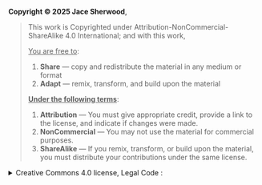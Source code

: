 __Copyright © 2025 Jace Sherwood__,

> This work is Copyrighted under Attribution-NonCommercial-ShareAlike 4.0 International; and
> with this work,
>
> <ins>You are free to</ins>:
> 1. **Share** — copy and redistribute the material in any medium or format
> 2. **Adapt** — remix, transform, and build upon the material
>
> __<ins>Under the following terms<ins>__:
> 1. **Attribution** — You must give appropriate credit, provide a link to the license, and indicate if changes were made.
> 2. **NonCommercial** — You may not use the material for commercial purposes.
> 3. **ShareAlike** — If you remix, transform, or build upon the material, you must distribute your contributions under the same license.
>

<details>
   <summary>Creative Commons 4.0 license, Legal Code :</summary>
   
   >
   >
   >
   
   Attribution-NonCommercial-ShareAlike 4.0 International
   
   >By exercising the Licensed Rights (*defined below*), You accept and agree to be bound by the terms and conditions of this Creative Commons Attribution-NonCommercial-ShareAlike 4.0 International Public License (*"Public License"*). To the extent this Public License may be interpreted as a contract, You are granted the Licensed Rights in consideration of Your acceptance of these terms and conditions, and the Licensor grants You such rights in consideration of benefits the Licensor receives from making the Licensed Material available under these terms and conditions.
   
   
   ### Section 1 – Definitions.
   
   1. <ins>Adapted Material</ins>                      means material subject to Copyright and Similar Rights that is derived from or based upon the Licensed Material and in which the Licensed Material is translated, altered, arranged, transformed, or otherwise modified in a manner requiring permission under the Copyright and Similar Rights held by the Licensor. For purposes of this Public License, where the Licensed Material is a musical work, performance, or sound recording, Adapted Material is always produced where the Licensed Material is synched in timed relation with a moving image.
   2. <ins>Adapter's License</ins>                     means the license You apply to Your Copyright and Similar Rights in Your contributions to Adapted Material in accordance with the terms and conditions of this Public License.
   3. <ins>BY-NC-SA Compatible License</ins>           means a license listed at creativecommons.org/compatiblelicenses, approved by Creative Commons as essentially the equivalent of this Public License.
   4. <ins>Copyright and Similar Rights</ins>          means copyright and/or similar rights closely related to copyright including, without limitation, performance, broadcast, sound recording, and Sui Generis Database Rights, without regard to how the rights are labeled or categorized. For purposes of this Public License, the rights specified in Section [2(b)(1)-(2)](https://creativecommons.org/licenses/by-nc-sa/4.0/legalcode.en#s2b) are not Copyright and Similar Rights.
   5. <ins>Effective Technological Measures</ins>      means those measures that, in the absence of proper authority, may not be circumvented under laws fulfilling obligations under Article 11 of the WIPO Copyright Treaty adopted on December 20, 1996, and/or similar international agreements.
   6. <ins>Exceptions and Limitations</ins>            means fair use, fair dealing, and/or any other exception or limitation to Copyright and Similar Rights that applies to Your use of the Licensed Material.
   7. <ins>License Elements</ins>                      means the license attributes listed in the name of a Creative Commons Public License. The License Elements of this Public License are Attribution, NonCommercial, and ShareAlike.
   8. <ins>Licensed Material</ins>                     means the artistic or literary work, database, or other material to which the Licensor applied this Public License.
   9. <ins>Licensed Rights</ins>                       means the rights granted to You subject to the terms and conditions of this Public License, which are limited to all Copyright and Similar Rights that apply to Your use of the Licensed Material and that the Licensor has authority to license.
   10. <ins>Licensor</ins>                             means the individual(s) or entity(ies) granting rights under this Public License.
   11. <ins>NonCommercial</ins>                        means not primarily intended for or directed towards commercial advantage or monetary compensation. For purposes of this Public License, the exchange of the Licensed Material for other material subject to Copyright and Similar Rights by digital file-sharing or similar means is NonCommercial provided there is no payment of monetary compensation in connection with the exchange.
   12. <ins>Share</ins>                                means to provide material to the public by any means or process that requires permission under the Licensed Rights, such as reproduction, public display, public performance, distribution, dissemination, communication, or importation, and to make material available to the public including in ways that members of the public may access the material from a place and at a time individually chosen by them.
   13. <ins>Sui Generis Database Rights</ins>          means rights other than copyright resulting from Directive 96/9/EC of the European Parliament and of the Council of 11 March 1996 on the legal protection of databases, as amended and/or succeeded, as well as other essentially equivalent rights anywhere in the world.
   14. <ins>You</ins>                                  means the individual or entity exercising the Licensed Rights under this Public License. Your has a corresponding meaning.
   
   
   ### Section 2 – Scope.
   
   1. License grant .
      1. Subject to the terms and conditions of this Public License, the Licensor hereby grants You a worldwide, royalty-free, non-sublicensable, non-exclusive, irrevocable license to exercise the Licensed Rights in the Licensed Material to:
         1. reproduce and Share the Licensed Material, in whole or in part, for NonCommercial purposes only; and
         2. produce, reproduce, and Share Adapted Material for NonCommercial purposes only.
      2. Exceptions and Limitations . For the avoidance of doubt, where Exceptions and Limitations apply to Your use, this Public License does not apply, and You do not need to comply with its terms and conditions.
      3. Term . The term of this Public License is specified in Section [6(a)](https://creativecommons.org/licenses/by-nc-sa/4.0/legalcode.en#s6a) .
      4. Media and formats; technical modifications allowed . The Licensor authorizes You to exercise the Licensed Rights in all media and formats whether now known or hereafter created, and to make technical modifications necessary to do so. The Licensor waives and/or agrees not to assert any right or authority to forbid You from making technical modifications necessary to exercise the Licensed Rights, including technical modifications necessary to circumvent Effective Technological Measures. For purposes of this Public License, simply making modifications authorized by this Section [2(a)(4)](https://creativecommons.org/licenses/by-nc-sa/4.0/legalcode.en#s2a4) never produces Adapted Material.
      5. <ins>Downstream recipients .</ins>
         1. <ins>Offer from the Licensor</ins> – Licensed Material . Every recipient of the Licensed Material automatically receives an offer from the Licensor to exercise the Licensed Rights under the terms and conditions of this Public License.
         2. <ins>Additional offer from the Licensor</ins> – Adapted Material . Every recipient of Adapted Material from You automatically receives an offer from the Licensor to exercise the Licensed Rights in the Adapted Material under the conditions of the Adapter’s License You apply.
         3. <ins>No downstream restrictions .</ins> You may not offer or impose any additional or different terms or conditions on, or apply any Effective Technological Measures to, the Licensed Material if doing so restricts exercise of the Licensed Rights by any recipient of the Licensed Material.
      6. <ins>No endorsement </ins>. Nothing in this Public License constitutes or may be construed as permission to assert or imply that You are, or that Your use of the Licensed Material is, connected with, or sponsored, endorsed, or granted official status by, the Licensor or others designated to receive attribution as provided in Section [3(a)(1)(A)(i)](https://creativecommons.org/licenses/by-nc-sa/4.0/legalcode.en#s3a1Ai) .
   2. Other rights .
      1. Moral rights, such as the right of integrity, are not licensed under this Public License, nor are publicity, privacy, and/or other similar personality rights; however, to the extent possible, the Licensor waives and/or agrees not to assert any such rights held by the Licensor to the limited extent necessary to allow You to exercise the Licensed Rights, but not otherwise.
      2. Patent and trademark rights are not licensed under this Public License.
      3. To the extent possible, the Licensor waives any right to collect royalties from You for the exercise of the Licensed Rights, whether directly or through a collecting society under any voluntary or waivable statutory or compulsory licensing scheme. In all other cases the Licensor expressly reserves any right to collect such royalties, including when the Licensed Material is used other than for NonCommercial purposes.
   
   
   ### Section 3 – License Conditions.
   
   Your exercise of the Licensed Rights is expressly made subject to the following conditions.
   
   1. Attribution .
         1. If You Share the Licensed Material (including in modified form), You must:
            1. retain the following if it is supplied by the Licensor with the Licensed Material:
               1. identification of the creator(s) of the Licensed Material and any others designated to receive attribution, in any reasonable manner requested by the Licensor (including by pseudonym if designated);
               2. a copyright notice;
               3. a notice that refers to this Public License;
               4. a notice that refers to the disclaimer of warranties;
               5. a URI or hyperlink to the Licensed Material to the extent reasonably practicable;
            2. indicate if You modified the Licensed Material and retain an indication of any previous modifications; and
            3. indicate the Licensed Material is licensed under this Public License, and include the text of, or the URI or hyperlink to, this Public License.
         2. You may satisfy the conditions in Section [3(a)(1)](https://creativecommons.org/licenses/by-nc-sa/4.0/legalcode.en#s3a1) in any reasonable manner based on the medium, means, and context in which You Share the Licensed Material. For example, it may be reasonable to satisfy the conditions by providing a URI or hyperlink to a resource that includes the required information.
         3. If requested by the Licensor, You must remove any of the information required by Section [3(a)(1)(A)](https://creativecommons.org/licenses/by-nc-sa/4.0/legalcode.en#s3a1A) to the extent reasonably practicable.
      1. You may satisfy the conditions in Section [3(a)(1)](https://creativecommons.org/licenses/by-nc-sa/4.0/legalcode.en#s3a1) in any reasonable manner based on the medium, means, and context in which You Share the Licensed Material. For example, it may be reasonable to satisfy the conditions by providing a URI or hyperlink to a resource that includes the required information.
      2. If requested by the Licensor, You must remove any of the information required by Section [3(a)(1)(A)](https://creativecommons.org/licenses/by-nc-sa/4.0/legalcode.en#s3a1A) to the extent reasonably practicable.
   2. ShareAlike .
       In addition to the conditions in Section [3(a)](https://creativecommons.org/licenses/by-nc-sa/4.0/legalcode.en#s3a) , if You Share Adapted Material You produce, the following conditions also apply.
          1. The Adapter’s License You apply must be a Creative Commons license with the same License Elements, this version or later, or a BY-NC-SA Compatible License.
          2. You must include the text of, or the URI or hyperlink to, the Adapter's License You apply. You may satisfy this condition in any reasonable manner based on the medium, means, and context in which You Share Adapted Material.
          3. You may not offer or impose any additional or different terms or conditions on, or apply any Effective Technological Measures to, Adapted Material that restrict exercise of the rights granted under the Adapter's License You apply.
   
   
   ### Section 4 – Sui Generis Database Rights.
   
   Where the Licensed Rights include Sui Generis Database Rights that apply to Your use of the Licensed Material:
   
   1. for the avoidance of doubt, Section [2(a)(1)](https://creativecommons.org/licenses/by-nc-sa/4.0/legalcode.en#s2a1) grants You the right to extract, reuse, reproduce, and Share all or a substantial portion of the contents of the database for NonCommercial purposes only;
   2. if You include all or a substantial portion of the database contents in a database in which You have Sui Generis Database Rights, then the database in which You have Sui Generis Database Rights (but not its individual contents) is Adapted Material, including for purposes of Section [3(b)](https://creativecommons.org/licenses/by-nc-sa/4.0/legalcode.en#s3b) ; and
   3. You must comply with the conditions in Section [3(a)](https://creativecommons.org/licenses/by-nc-sa/4.0/legalcode.en#s3a) if You Share all or a substantial portion of the contents of the database.
   
   For the avoidance of doubt, this Section [4](https://creativecommons.org/licenses/by-nc-sa/4.0/legalcode.en#s4) supplements and does not replace Your obligations under this Public License where the Licensed Rights include other Copyright and Similar Rights.
   
   
   ### Section 5 – Disclaimer of Warranties and Limitation of Liability.
   
   1. **Unless otherwise separately undertaken by the Licensor, to the extent possible, the Licensor offers the Licensed Material as-is and as-available, and makes no representations or warranties of any kind concerning the Licensed Material, whether express, implied, statutory, or other. This includes, without limitation, warranties of title, merchantability, fitness for a particular purpose, non-infringement, absence of latent or other defects, accuracy, or the presence or absence of errors, whether or not known or discoverable. Where disclaimers of warranties are not allowed in full or in part, this disclaimer may not apply to You.**
   2. **To the extent possible, in no event will the Licensor be liable to You on any legal theory (including, without limitation, negligence) or otherwise for any direct, special, indirect, incidental, consequential, punitive, exemplary, or other losses, costs, expenses, or damages arising out of this Public License or use of the Licensed Material, even if the Licensor has been advised of the possibility of such losses, costs, expenses, or damages. Where a limitation of liability is not allowed in full or in part, this limitation may not apply to You.**
   3. The disclaimer of warranties and limitation of liability provided above shall be interpreted in a manner that, to the extent possible, most closely approximates an absolute disclaimer and waiver of all liability.
   
   
   
   ### Section 6 – Term and Termination.
   
   1. This Public License applies for the term of the Copyright and Similar Rights licensed here. However, if You fail to comply with this Public License, then Your rights under this Public License terminate automatically.
   2. Where Your right to use the Licensed Material has terminated under Section 6(a), it reinstates:
      1. automatically as of the date the violation is cured, provided it is cured within 30 days of Your discovery of the violation; or
      2. upon express reinstatement by the Licensor.
   3. For the avoidance of doubt, this Section [6(b)](https://creativecommons.org/licenses/by-nc-sa/4.0/legalcode.en#s6b) does not affect any right the Licensor may have to seek remedies for Your violations of this Public License.
   4. For the avoidance of doubt, the Licensor may also offer the Licensed Material under separate terms or conditions or stop distributing the Licensed Material at any time; however, doing so will not terminate this Public License.
   5. Sections [1](https://creativecommons.org/licenses/by-nc-sa/4.0/legalcode.en#s1) , [5](https://creativecommons.org/licenses/by-nc-sa/4.0/legalcode.en#s5) , [6](https://creativecommons.org/licenses/by-nc-sa/4.0/legalcode.en#s6) , [7](https://creativecommons.org/licenses/by-nc-sa/4.0/legalcode.en#s7) , and [8](https://creativecommons.org/licenses/by-nc-sa/4.0/legalcode.en#s8) survive termination of this Public License.
   
   
   ### Section 7 – Other Terms and Conditions.
   
   1. The Licensor shall not be bound by any additional or different terms or conditions communicated by You unless expressly agreed.
   2. Any arrangements, understandings, or agreements regarding the Licensed Material not stated herein are separate from and independent of the terms and conditions of this Public License.
   
   
   ### Section 8 – Interpretation.
   
   1. For the avoidance of doubt, this Public License does not, and shall not be interpreted to, reduce, limit, restrict, or impose conditions on any use of the Licensed Material that could lawfully be made without permission under this Public License.
   2. To the extent possible, if any provision of this Public License is deemed unenforceable, it shall be automatically reformed to the minimum extent necessary to make it enforceable. If the provision cannot be reformed, it shall be severed from this Public License without affecting the enforceability of the remaining terms and conditions.
   3. No term or condition of this Public License will be waived and no failure to comply consented to unless expressly agreed to by the Licensor.
   4. Nothing in this Public License constitutes or may be interpreted as a limitation upon, or waiver of, any privileges and immunities that apply to the Licensor or You, including from the legal processes of any jurisdiction or authority.

</details>
